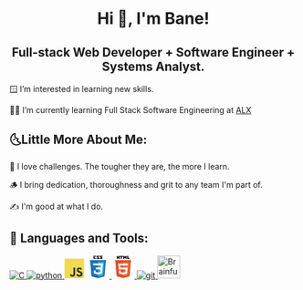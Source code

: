 <h1 align="center">Hi 👋, I'm Bane!</a></h1>
<h2 align="center">Full-stack Web Developer + Software Engineer + Systems Analyst.</h2>
<p>🪟 I’m interested in learning new skills.</p>
<p>🧑‍💻 I’m currently learning Full Stack Software Engineering at <a href="https://www.alxafrica.com/" target="_blank" rel="noreferrer">ALX</a></p>

## 🌜Little More About Me:
<p>
🤔 I love challenges. The tougher they are, the more I learn.</p>
<p>🪵 I bring dedication, thoroughness and grit to any team I'm part of.</p>
<p>✍️ I'm good at what I do.
 </p>
 
 
## 🚀 Languages and Tools:
<a href="https://www.alxafrica.com/" target="_blank" rel="noreferrer"> <img src="https://upload.wikimedia.org/wikipedia/commons/1/18/C_Programming_Language.svg" alt="C" width="40" height="40"/> </a> 
<a href="https://www.coursera.org/" target="_blank" rel="noreferrer"> <img src="https://freepngimg.com/thumb/python_logo/6-2-python-logo-free-png-image.png" alt="python" width="40" height="40"/> </a> 
<a href="https://developer.mozilla.org/en-US/docs/Web/JavaScript" target="_blank" rel="noreferrer"> <img src="https://raw.githubusercontent.com/devicons/devicon/master/icons/javascript/javascript-original.svg" alt="javascript" height="35"/></a>
<a href="https://www.w3schools.com/css/" target="_blank" rel="noreferrer"> <img src="https://raw.githubusercontent.com/devicons/devicon/master/icons/css3/css3-original-wordmark.svg" alt="css3" width="40" height="40"/> </a>
<a href="https://www.w3.org/html/" target="_blank" rel="noreferrer"> <img src="https://raw.githubusercontent.com/devicons/devicon/master/icons/html5/html5-original-wordmark.svg" alt="html5" width="40" height="40"/> </a>
<a href="https://git-scm.com/" target="_blank" rel="noreferrer"> <img src="https://www.vectorlogo.zone/logos/git-scm/git-scm-icon.svg" alt="git" width="40" height="35"/> </a>
<a href="https://en.wikipedia.org/wiki/Brainfuck"><img title="Brainfuck" target="_blank" width="40" height="40" src="https://d4.alternativeto.net/pbh1p3QeIrzAgzr_yUT3ZMXbyGUd6wsNz2R9BqZ7JtI/rs:fill:140:140:0/g:ce:0:0/YWJzOi8vZGlzdC9pY29ucy9icmFpbmZ1Y2tfMTE2MTExLnBuZw.png"></a>

